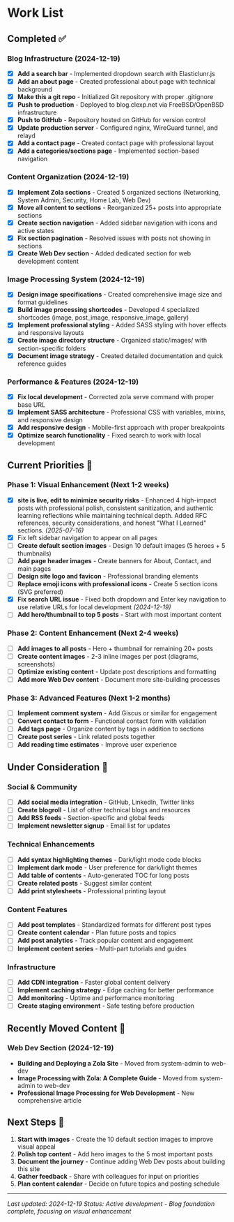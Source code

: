 # Work List

## Completed ✅

### Blog Infrastructure (2024-12-19)

- [x] **Add a search bar** - Implemented dropdown search with Elasticlunr.js
- [x] **Add an about page** - Created professional about page with technical background
- [x] **Make this a git repo** - Initialized Git repository with proper .gitignore
- [x] **Push to production** - Deployed to blog.clexp.net via FreeBSD/OpenBSD infrastructure
- [x] **Push to GitHub** - Repository hosted on GitHub for version control
- [x] **Update production server** - Configured nginx, WireGuard tunnel, and relayd
- [x] **Add a contact page** - Created contact page with professional layout
- [x] **Add a categories/sections page** - Implemented section-based navigation

### Content Organization (2024-12-19)

- [x] **Implement Zola sections** - Created 5 organized sections (Networking, System Admin, Security, Home Lab, Web Dev)
- [x] **Move all content to sections** - Reorganized 25+ posts into appropriate sections
- [x] **Create section navigation** - Added sidebar navigation with icons and active states
- [x] **Fix section pagination** - Resolved issues with posts not showing in sections
- [x] **Create Web Dev section** - Added dedicated section for web development content

### Image Processing System (2024-12-19)

- [x] **Design image specifications** - Created comprehensive image size and format guidelines
- [x] **Build image processing shortcodes** - Developed 4 specialized shortcodes (image, post_image, responsive_image, gallery)
- [x] **Implement professional styling** - Added SASS styling with hover effects and responsive layouts
- [x] **Create image directory structure** - Organized static/images/ with section-specific folders
- [x] **Document image strategy** - Created detailed documentation and quick reference guides

### Performance & Features (2024-12-19)

- [x] **Fix local development** - Corrected zola serve command with proper base URL
- [x] **Implement SASS architecture** - Professional CSS with variables, mixins, and responsive design
- [x] **Add responsive design** - Mobile-first approach with proper breakpoints
- [x] **Optimize search functionality** - Fixed search to work with local development

## Current Priorities 🎯

### Phase 1: Visual Enhancement (Next 1-2 weeks)

- [x] **site is live, edit to minimize security risks** - Enhanced 4 high-impact posts with professional polish, consistent sanitization, and authentic learning reflections while maintaining technical depth. Added RFC references, security considerations, and honest "What I Learned" sections. _(2025-07-16)_
- [x] Fix left sidebar navigation to appear on all pages
- [ ] **Create default section images** - Design 10 default images (5 heroes + 5 thumbnails)
- [ ] **Add page header images** - Create banners for About, Contact, and main pages
- [ ] **Design site logo and favicon** - Professional branding elements
- [ ] **Replace emoji icons with professional icons** - Create 5 section icons (SVG preferred)
- [x] **Fix search URL issue** - Fixed both dropdown and Enter key navigation to use relative URLs for local development _(2024-12-19)_
- [ ] **Add hero/thumbnail to top 5 posts** - Start with most important content

### Phase 2: Content Enhancement (Next 2-4 weeks)

- [ ] **Add images to all posts** - Hero + thumbnail for remaining 20+ posts
- [ ] **Create content images** - 2-3 inline images per post (diagrams, screenshots)
- [ ] **Optimize existing content** - Update post descriptions and formatting
- [ ] **Add more Web Dev content** - Document more site-building processes

### Phase 3: Advanced Features (Next 1-2 months)

- [ ] **Implement comment system** - Add Giscus or similar for engagement
- [ ] **Convert contact to form** - Functional contact form with validation
- [ ] **Add tags page** - Organize content by tags in addition to sections
- [ ] **Create post series** - Link related posts together
- [ ] **Add reading time estimates** - Improve user experience

## Under Consideration 🤔

### Social & Community

- [ ] **Add social media integration** - GitHub, LinkedIn, Twitter links
- [ ] **Create blogroll** - List of other technical blogs and resources
- [ ] **Add RSS feeds** - Section-specific and global feeds
- [ ] **Implement newsletter signup** - Email list for updates

### Technical Enhancements

- [ ] **Add syntax highlighting themes** - Dark/light mode code blocks
- [ ] **Implement dark mode** - User preference for dark/light themes
- [ ] **Add table of contents** - Auto-generated TOC for long posts
- [ ] **Create related posts** - Suggest similar content
- [ ] **Add print stylesheets** - Professional printing layout

### Content Features

- [ ] **Add post templates** - Standardized formats for different post types
- [ ] **Create content calendar** - Plan future posts and topics
- [ ] **Add post analytics** - Track popular content and engagement
- [ ] **Implement content series** - Multi-part tutorials and guides

### Infrastructure

- [ ] **Add CDN integration** - Faster global content delivery
- [ ] **Implement caching strategy** - Edge caching for better performance
- [ ] **Add monitoring** - Uptime and performance monitoring
- [ ] **Create staging environment** - Safe testing before production

## Recently Moved Content 📁

### Web Dev Section (2024-12-19)

- **Building and Deploying a Zola Site** - Moved from system-admin to web-dev
- **Image Processing with Zola: A Complete Guide** - Moved from system-admin to web-dev
- **Professional Image Processing for Web Development** - New comprehensive article

## Next Steps 🚀

1. **Start with images** - Create the 10 default section images to improve visual appeal
2. **Polish top content** - Add hero images to the 5 most important posts
3. **Document the journey** - Continue adding Web Dev posts about building this site
4. **Gather feedback** - Share with colleagues for input on priorities
5. **Plan content calendar** - Decide on future topics and posting schedule

---

_Last updated: 2024-12-19_
_Status: Active development - Blog foundation complete, focusing on visual enhancement_

